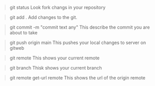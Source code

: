 > git status
Look fork changs in your repository

> git add .
Add changes to the git.

> git commit -m "commit text any"
This describe the commit you are about to
take

> git push origin main
This pushes your local changes to server on gitweb

> git remote
This shows  your current remote

> git branch
Thisk shows your current branch

> git remote get-url remote
This shows the url of the origin remote